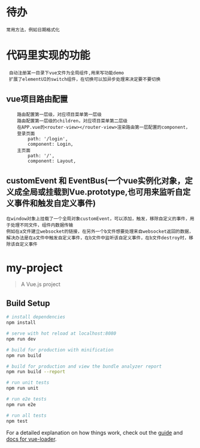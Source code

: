 # 待办
    常用方法，例如日期格式化
    
    

# 代码里实现的功能
     自动注册某一目录下vue文件为全局组件,用来写功能demo
     扩展了elementUI的switch组件，在切换可以加异步处理来决定要不要切换

## vue项目路由配置
        路由配置第一层级，对应项目菜单第一层级
        路由配置第一层级的children，对应项目菜单第二层级
        在APP.vue的<router-view></router-view>渲染路由第一层配置的component，
        登录页面
            path: '/login',
            component: Login,  
        主页面
            path: '/',
            component: Layout, 
## customEvent 和 EventBus(一个vue实例化对象，定义成全局或挂载到Vue.prototype,也可用来监听自定义事件和触发自定义事件)
    在window对象上挂载了一个全局对象customEvent，可以添加，触发，移除自定义的事件，用于处理不同文件，组件内数据传输
    例如在a文件建立websocket的链接，在另外一个b文件想要处理来自websocket返回的数据，解决办法是在a文件中触发自定义事件，在b文件中监听该自定义事件，在b文件destroy时，移除该自定义事件

# my-project

> A Vue.js project

## Build Setup

``` bash
# install dependencies
npm install

# serve with hot reload at localhost:8080
npm run dev

# build for production with minification
npm run build

# build for production and view the bundle analyzer report
npm run build --report

# run unit tests
npm run unit

# run e2e tests
npm run e2e

# run all tests
npm test
```

For a detailed explanation on how things work, check out the [guide](http://vuejs-templates.github.io/webpack/) and [docs for vue-loader](http://vuejs.github.io/vue-loader).
